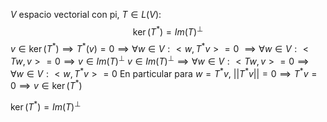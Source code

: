 $V$ espacio vectorial con pi, $T \in L(V)$:
$$\ker(T^*) = Im(T)^\perp$$
$v \in \ker(T^*) \implies T^*(v)=0 \implies \forall w \in V : <w,T^*v> = 0$
$\implies \forall w \in V : <Tw,v> = 0 \implies v \in Im(T)^\perp$
$v \in Im(T)^\perp \implies \forall w \in V : <Tw,v> = 0 \implies \forall w \in V : <w,T^*v>=0$
En particular para $w = T^*v$, $||T^*v||=0 \implies T^*v=0 \implies v \in \ker(T^*)$

$\ker(T^*)=Im(T)^\perp$
